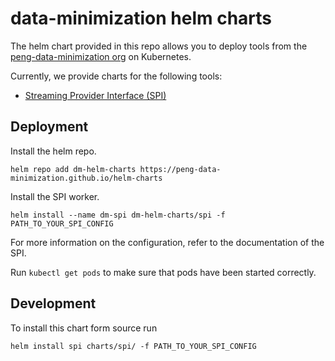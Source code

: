 # data-minimization helm charts

The helm chart provided in this repo allows you to deploy tools from the [peng-data-minimization org](https://github.com/peng-data-minimization) on Kubernetes.

Currently, we provide charts for the following tools:

- [Streaming Provider Interface (SPI)](https://github.com/peng-data-minimization/kafka-spi)

## Deployment
Install the helm repo.

```
helm repo add dm-helm-charts https://peng-data-minimization.github.io/helm-charts
```

Install the SPI worker.

```
helm install --name dm-spi dm-helm-charts/spi -f PATH_TO_YOUR_SPI_CONFIG
```
For more information on the configuration, refer to the documentation of the SPI.

Run `kubectl get pods` to make sure that pods have been started correctly.


## Development
To install this chart form source run 
```
helm install spi charts/spi/ -f PATH_TO_YOUR_SPI_CONFIG
```


